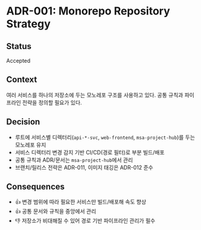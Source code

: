 # ADR-001: Monorepo Repository Strategy

## Status
Accepted

## Context
여러 서비스를 하나의 저장소에 두는 모노레포 구조를 사용하고 있다. 공통 규칙과 파이프라인 전략을 정의할 필요가 있다.

## Decision
- 루트에 서비스별 디렉터리(`api-*-svc`, `web-frontend`, `msa-project-hub`)를 두는 모노레포 유지
- 서비스 디렉터리 변경 감지 기반 CI/CD(경로 필터)로 부분 빌드/배포
- 공통 규칙과 ADR/문서는 `msa-project-hub`에서 관리
- 브랜치/릴리스 전략은 ADR-011, 이미지 태깅은 ADR-012 준수

## Consequences
- 👍 변경 범위에 따라 필요한 서비스만 빌드/배포해 속도 향상
- 👍 공통 문서와 규칙을 중앙에서 관리
- 👎 저장소가 비대해질 수 있어 경로 기반 파이프라인 관리가 필수


